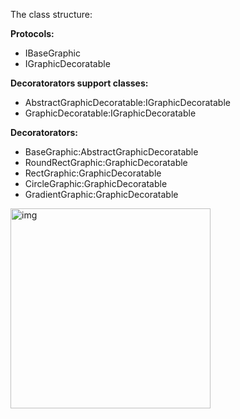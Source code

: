 The class structure: <!--more--> 
 
**Protocols:**  
- IBaseGraphic
- IGraphicDecoratable

**Decoratorators support classes:**  
- AbstractGraphicDecoratable:IGraphicDecoratable
- GraphicDecoratable:IGraphicDecoratable

**Decoratorators:**  
- BaseGraphic:AbstractGraphicDecoratable
- RoundRectGraphic:GraphicDecoratable
- RectGraphic:GraphicDecoratable
- CircleGraphic:GraphicDecoratable
- GradientGraphic:GraphicDecoratable

<img width="320" alt="img" src="https://dl.dropboxusercontent.com/u/2559476/Screen Shot 2015-11-15 at 06.25.44.png">
